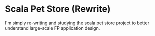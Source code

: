 # Scala Pet Store (Rewrite)

I'm simply re-writing and studying the scala pet store project to better understand large-scale FP application design.